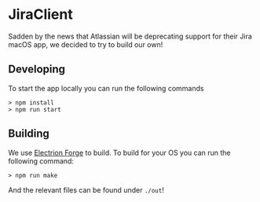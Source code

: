 # JiraClient
Sadden by the news that Atlassian will be deprecating support for their Jira macOS app, we decided to try to build our own! 


## Developing

To start the app locally you can run the following commands
```
> npm install
> npm run start
```

## Building 

We use [Electrion Forge](https://www.electronforge.io) to build. To build for your OS you can run the following command: 

```
> npm run make
```

And the relevant files can be found under `./out`!